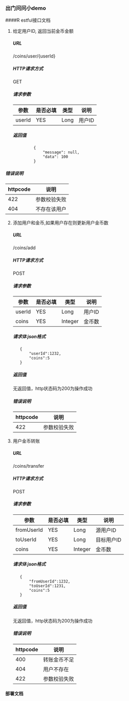 ### 出门问问小demo

####R estful接口文档
1. 给定用户ID,​ ​返回当前金币金额
   ##### URL  
     ​/coins/user/{userId}  
    ##### HTTP请求方式
      GET   
     ##### 请求参数
     
     参数 | 是否必填  | 类型    |   说明  
     ------------ | ------------- | -------------| -------------
     userId | YES  |    Long  | 用户ID

  
   ##### 返回值
   ```
            {
                "message": null,
                "data": 100
            }
   ```
  
  ##### 错误说明
  
   httpcode | 说明  
        ------------ | -------------
        422 | 参数校验失败  
        404 | 不存在该用户  
  


2. 添加用户和金币,如果用户存在则更新用户金币数
   ##### URL  
     ​/coins/add  
    ##### HTTP请求方式
      POST
     ##### 请求参数
     
      参数 | 是否必填  | 类型    |   说明  
      ------------ | ------------- | -------------| -------------
      userId | YES  |    Long  | 用户ID
      coins | YES  |    Integer  | 金币数
  
        
     ##### 请求体 json格式
     ```
        {
            "userId":1232,
            "coins":5
        }
    ```
    
    ##### 返回值
    无返回值，http状态码为200为操作成功
    
    
   ##### 错误说明
   
   httpcode | 说明  
   ------------ | -------------
   422 | 参数校验失败  

    
3. 用户金币转账
   ##### URL  
     ​/coins/transfer   
    ##### HTTP请求方式   
      POST
     ##### 请求参数
     
     参数 | 是否必填  | 类型    |   说明  
     ------------ | ------------- | -------------| -------------
     fromUserId | YES  |    Long  | 源用户ID
     toUserId | YES  |    Long  | 目标用户ID
     coins | YES  |    Integer  | 金币数

    ##### 请求体 json格式  
     ```
        {
            "fromUserId":1232,
            "toUserId":1231,
            "coins":5
        }
    ```
    
    ##### 返回值
    
    无返回值，http状态码为200为操作成功
    
    
   ##### 错误说明
   
   httpcode | 说明  
   ------------ | -------------
   400 | 转账金币不足  
   404 | 用户不存在  
   422 | 参数校验失败  


#### 部署文档


    